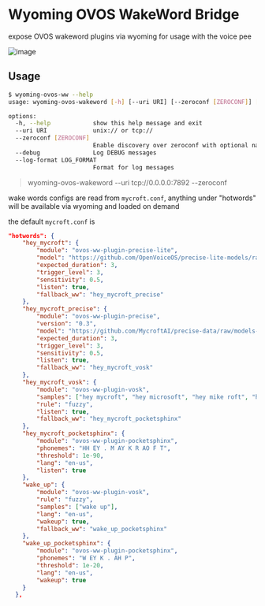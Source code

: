 
# Wyoming OVOS WakeWord Bridge

expose OVOS wakeword plugins via wyoming for usage with the voice pee

![image](https://github.com/user-attachments/assets/3f495ea2-4322-4312-9ca1-c67e5b8bea54)

## Usage

```bash
$ wyoming-ovos-ww --help
usage: wyoming-ovos-wakeword [-h] [--uri URI] [--zeroconf [ZEROCONF]] [--debug] [--log-format LOG_FORMAT]

options:
  -h, --help            show this help message and exit
  --uri URI             unix:// or tcp://
  --zeroconf [ZEROCONF]
                        Enable discovery over zeroconf with optional name (default: ovos-ww-plugin)
  --debug               Log DEBUG messages
  --log-format LOG_FORMAT
                        Format for log messages

```

> wyoming-ovos-wakeword --uri tcp://0.0.0.0:7892 --zeroconf

wake words configs are read from `mycroft.conf`, anything under "hotwords" will be available via wyoming and loaded on demand

the default `mycroft.conf` is

```json
"hotwords": {
    "hey_mycroft": {
        "module": "ovos-ww-plugin-precise-lite",
        "model": "https://github.com/OpenVoiceOS/precise-lite-models/raw/master/wakewords/en/hey_mycroft.tflite",
        "expected_duration": 3,
        "trigger_level": 3,
        "sensitivity": 0.5,
        "listen": true,
        "fallback_ww": "hey_mycroft_precise"
    },
    "hey_mycroft_precise": {
        "module": "ovos-ww-plugin-precise",
        "version": "0.3",
        "model": "https://github.com/MycroftAI/precise-data/raw/models-dev/hey-mycroft.tar.gz",
        "expected_duration": 3,
        "trigger_level": 3,
        "sensitivity": 0.5,
        "listen": true,
        "fallback_ww": "hey_mycroft_vosk"
    },
    "hey_mycroft_vosk": {
        "module": "ovos-ww-plugin-vosk",
        "samples": ["hey mycroft", "hey microsoft", "hey mike roft", "hey minecraft"],
        "rule": "fuzzy",
        "listen": true,
        "fallback_ww": "hey_mycroft_pocketsphinx"
    },
    "hey_mycroft_pocketsphinx": {
        "module": "ovos-ww-plugin-pocketsphinx",
        "phonemes": "HH EY . M AY K R AO F T",
        "threshold": 1e-90,
        "lang": "en-us",
        "listen": true
    },
    "wake_up": {
        "module": "ovos-ww-plugin-vosk",
        "rule": "fuzzy",
        "samples": ["wake up"],
        "lang": "en-us",
        "wakeup": true,
        "fallback_ww": "wake_up_pocketsphinx"
    },
    "wake_up_pocketsphinx": {
        "module": "ovos-ww-plugin-pocketsphinx",
        "phonemes": "W EY K . AH P",
        "threshold": 1e-20,
        "lang": "en-us",
        "wakeup": true
    }
  },
```
